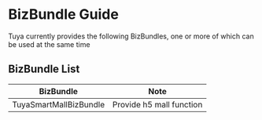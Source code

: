 # BizBundle Guide

Tuya currently provides the following BizBundles, one or more of which can be used at the same time

## BizBundle List

| BizBundle                        | Note                                         |
| --------------------------- | ------------------------------------------------ |
| TuyaSmartMallBizBundle      | Provide h5 mall function                                     |
